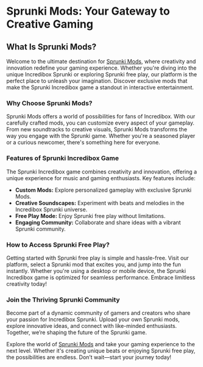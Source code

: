 <h1>Sprunki Mods: Your Gateway to Creative Gaming</h1> <h2>What Is Sprunki Mods?</h2> <p>Welcome to the ultimate destination for <a href="https://sprunkimod.github.io/">Sprunki Mods</a>, where creativity and innovation redefine your gaming experience. Whether you're diving into the unique Incredibox Sprunki or exploring Sprunki free play, our platform is the perfect place to unleash your imagination. Discover exclusive mods that make the Sprunki Incredibox game a standout in interactive entertainment.</p> <h3>Why Choose Sprunki Mods?</h3> <p>Sprunki Mods offers a world of possibilities for fans of Incredibox. With our carefully crafted mods, you can customize every aspect of your gameplay. From new soundtracks to creative visuals, Sprunki Mods transforms the way you engage with the Sprunki game. Whether you're a seasoned player or a curious newcomer, there's something here for everyone.</p> <h3>Features of Sprunki Incredibox Game</h3> <p>The Sprunki Incredibox game combines creativity and innovation, offering a unique experience for music and gaming enthusiasts. Key features include:</p> <ul> <li><strong>Custom Mods:</strong> Explore personalized gameplay with exclusive Sprunki Mods.</li> <li><strong>Creative Soundscapes:</strong> Experiment with beats and melodies in the Incredibox Sprunki universe.</li> <li><strong>Free Play Mode:</strong> Enjoy Sprunki free play without limitations.</li> <li><strong>Engaging Community:</strong> Collaborate and share ideas with a vibrant Sprunki community.</li> </ul> <h3>How to Access Sprunki Free Play?</h3> <p>Getting started with Sprunki free play is simple and hassle-free. Visit our platform, select a Sprunki mod that excites you, and jump into the fun instantly. Whether you're using a desktop or mobile device, the Sprunki Incredibox game is optimized for seamless performance. Embrace limitless creativity today!</p> <h3>Join the Thriving Sprunki Community</h3> <p>Become part of a dynamic community of gamers and creators who share your passion for Incredibox Sprunki. Upload your own Sprunki mods, explore innovative ideas, and connect with like-minded enthusiasts. Together, we’re shaping the future of the Sprunki game.</p> <p>Explore the world of <a href="https://sprunkimod.github.io/">Sprunki Mods</a> and take your gaming experience to the next level. Whether it's creating unique beats or enjoying Sprunki free play, the possibilities are endless. Don’t wait—start your journey today!</p>
